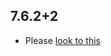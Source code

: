 ## 7.6.2+2

- Please [look to this](https://dooboolab.github.io/flutter_sound/book/CHANGELOG.html)

